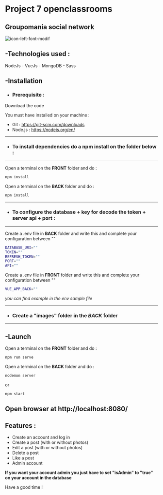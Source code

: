 # Project 7 openclassrooms
## Groupomania social network 
![icon-left-font-modif](https://user-images.githubusercontent.com/89087885/196002940-0179c633-1b1b-4a95-83cb-4505a6fe5f63.png)

## -Technologies used :
NodeJs - VueJs - MongoDB - Sass

## -Installation
* ### Prerequisite :
Download the code

You must have installed on your machine :
* Git : https://git-scm.com/downloads
* Node.js : https://nodejs.org/en/
---
* ### To install dependencies do a npm install on the folder below :
---
Open a terminal on the **FRONT** folder and do :
```bash
npm install
```
Open a terminal on the **BACK** folder and do : 
```bash
npm install
```
---
* ### To configure the database + key for decode the token + server api + port :
---
Create a .env file in **BACK** folder and write this and complete your configuration between ""
```bash
DATABASE_URI=""
TOKEN=""
REFRESH_TOKEN=""
PORT=""
API=""
```
Create a .env file in **FRONT** folder and write this and complete your configuration between ""
```bash
VUE_APP_BACK=""
```
_you can find example in the env sample file_

---
* ### Create a "images" folder in the ***BACK*** folder
---
## -Launch
Open a terminal on the **FRONT** folder and do :
```bash
npm run serve
```
Open a terminal on the **BACK** folder and do : 
```bash
nodemon server
```
or
```bash
npm start
```
Open browser at http://localhost:8080/
---
## Features :
* Create an account and log in
* Create a post (with or without photos)
* Edit a post (with or without photos)
* Delete a post
* Like a post
* Admin account

**If you want your account admin you just have to set "isAdmin" to "true" on your account in the database**

Have a good time !
